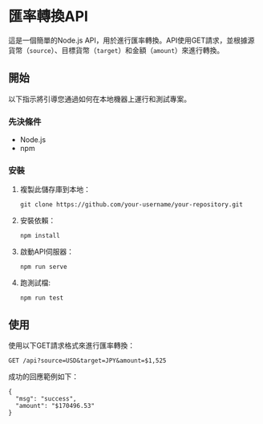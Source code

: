 # 匯率轉換API

這是一個簡單的Node.js API，用於進行匯率轉換。API使用GET請求，並根據源貨幣（`source`）、目標貨幣（`target`）和金額（`amount`）來進行轉換。

## 開始

以下指示將引導您通過如何在本地機器上運行和測試專案。

### 先決條件

- Node.js
- npm

### 安裝

1. 複製此儲存庫到本地：

    ```
    git clone https://github.com/your-username/your-repository.git
    ```

2. 安裝依賴：

    ```
    npm install
    ```

3. 啟動API伺服器：

    ```
    npm run serve
    ```

4. 跑測試檔:
   ```
   npm run test
   ```

## 使用

使用以下GET請求格式來進行匯率轉換：

```
GET /api?source=USD&target=JPY&amount=$1,525
```
成功的回應範例如下：
```
{
  "msg": "success",
  "amount": "$170496.53"
}
```
